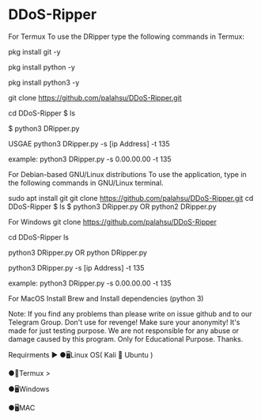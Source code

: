 # DDoS-Ripper
For Termux
To use the DRipper type the following commands in Termux:

pkg install git -y

pkg install python -y

pkg install python3 -y

git clone https://github.com/palahsu/DDoS-Ripper.git

cd DDoS-Ripper $ ls

$ python3 DRipper.py

USGAE
python3 DRipper.py -s [ip Address] -t 135

example: python3 DRipper.py -s 0.00.00.00 -t 135

For Debian-based GNU/Linux distributions
To use the application, type in the following commands in GNU/Linux terminal.

sudo apt install git git clone https://github.com/palahsu/DDoS-Ripper.git cd DDoS-Ripper $ ls $ python3 DRipper.py OR python2 DRipper.py

For Windows
git clone https://github.com/palahsu/DDoS-Ripper

cd DDoS-Ripper ls

python3 DRipper.py OR python DRipper.py

python3 DRipper.py -s [ip Address] -t 135

example: python3 DRipper.py -s 0.00.00.00 -t 135

For MacOS
Install Brew and Install dependencies (python 3)

Note:
If you find any problems than please write on issue github and to our Telegram Group. Don't use for revenge! Make sure your anonymity! It's made for just testing purpose. We are not responsible for any abuse or damage caused by this program. Only for Educational Purpose. Thanks.

Requirments ▶
●🖥Linux OS( Kali 🐉 Ubuntu )

●📱Termux >

●🖥Windows

●🖥MAC
